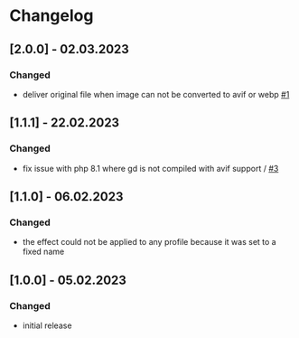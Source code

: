 # Changelog


## [2.0.0] - 02.03.2023

### Changed
- deliver original file when image can not be converted to avif or webp [#1](https://github.com/AndiLeni/media_negotiator/issues/1)



## [1.1.1] - 22.02.2023

### Changed
- fix issue with php 8.1 where gd is not compiled with avif support / [#3](https://github.com/AndiLeni/media_negotiator/issues/3)



## [1.1.0] - 06.02.2023

### Changed
- the effect could not be applied to any profile because it was set to a fixed name



## [1.0.0] - 05.02.2023

### Changed
- initial release
